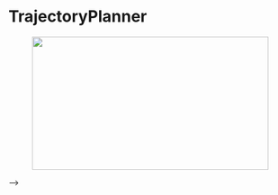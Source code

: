 # TrajectoryPlanner
<p align="center">
  <img src="[closeed loop.gif](https://github.com/guochuangpeng/TrajectoryPlanner/blob/zhangyue--closed-loop-finish/closed%20loop.gif)" width = "420" height = "237"/>
</p> -->
